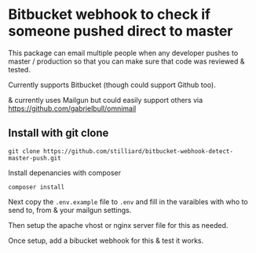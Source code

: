 
# Bitbucket webhook to check if someone pushed direct to master

This package can email multiple people when any developer pushes to master / production so that you can make sure that code was reviewed & tested.

Currently supports Bitbucket (though could support Github too).

& currently uses Mailgun but could easily support others via https://github.com/gabrielbull/omnimail

## Install with git clone

```
git clone https://github.com/stilliard/bitbucket-webhook-detect-master-push.git
```

Install depenancies with composer
```
composer install
```

Next copy the `.env.example` file to `.env` and fill in the varaibles with who to send to, from & your mailgun settings.

Then setup the apache vhost or nginx server file for this as needed.

Once setup, add a bibucket webhook for this & test it works.
